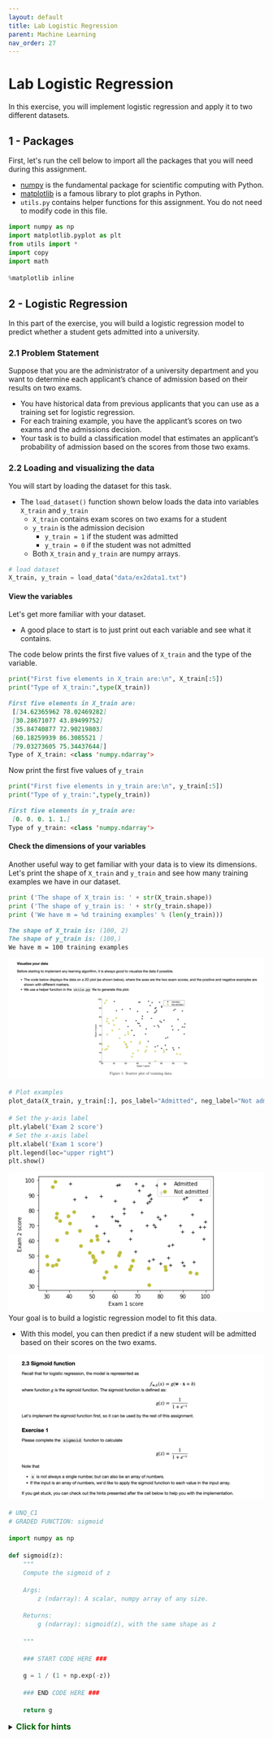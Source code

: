 ```yaml
---
layout: default
title: Lab Logistic Regression
parent: Machine Learning
nav_order: 27
---
```

# Lab Logistic Regression
In this exercise, you will implement logistic regression and apply it to two different datasets. 

<a name="1"></a>
## 1 - Packages

First, let's run the cell below to import all the packages that you will need during this assignment.
- [numpy](www.numpy.org) is the fundamental package for scientific computing with Python.
- [matplotlib](http://matplotlib.org) is a famous library to plot graphs in Python.
-  ``utils.py`` contains helper functions for this assignment. You do not need to modify code in this file.

```python
import numpy as np
import matplotlib.pyplot as plt
from utils import *
import copy
import math

%matplotlib inline
```
<a name="2"></a>
## 2 - Logistic Regression

In this part of the exercise, you will build a logistic regression model to predict whether a student gets admitted into a university.

<a name="2.1"></a>
### 2.1 Problem Statement

Suppose that you are the administrator of a university department and you want to determine each applicant’s chance of admission based on their results on two exams.
* You have historical data from previous applicants that you can use as a training set for logistic regression.
* For each training example, you have the applicant’s scores on two exams and the admissions decision.
* Your task is to build a classification model that estimates an applicant’s probability of admission based on the scores from those two exams.

<a name="2.2"></a>
### 2.2 Loading and visualizing the data

You will start by loading the dataset for this task.
- The `load_dataset()` function shown below loads the data into variables `X_train` and `y_train`
    - `X_train` contains exam scores on two exams for a student
    - `y_train` is the admission decision
        - `y_train = 1` if the student was admitted
        - `y_train = 0` if the student was not admitted
    - Both `X_train` and `y_train` are numpy arrays.


```python
# load dataset
X_train, y_train = load_data("data/ex2data1.txt")
```
#### View the variables
Let's get more familiar with your dataset.
- A good place to start is to just print out each variable and see what it contains.

The code below prints the first five values of `X_train` and the type of the variable.

```python
print("First five elements in X_train are:\n", X_train[:5])
print("Type of X_train:",type(X_train))
```
```markdown
First five elements in X_train are:
 [[34.62365962 78.02469282]
 [30.28671077 43.89499752]
 [35.84740877 72.90219803]
 [60.18259939 86.3085521 ]
 [79.03273605 75.34437644]]
Type of X_train: <class 'numpy.ndarray'>
```
Now print the first five values of `y_train`
```python
print("First five elements in y_train are:\n", y_train[:5])
print("Type of y_train:",type(y_train))
```
```markdown
First five elements in y_train are:
 [0. 0. 0. 1. 1.]
Type of y_train: <class 'numpy.ndarray'>
```
#### Check the dimensions of your variables

Another useful way to get familiar with your data is to view its dimensions. Let's print the shape of `X_train` and `y_train` and see how many training examples we have in our dataset.

```python
print ('The shape of X_train is: ' + str(X_train.shape))
print ('The shape of y_train is: ' + str(y_train.shape))
print ('We have m = %d training examples' % (len(y_train)))
```
```markdown
The shape of X_train is: (100, 2)
The shape of y_train is: (100,)
We have m = 100 training examples
```
![](../../assets/images/docs/aw1s5d43d.png)
```python
# Plot examples
plot_data(X_train, y_train[:], pos_label="Admitted", neg_label="Not admitted")

# Set the y-axis label
plt.ylabel('Exam 2 score') 
# Set the x-axis label
plt.xlabel('Exam 1 score') 
plt.legend(loc="upper right")
plt.show()
```
![](../../assets/images/docs/awsasa.png)
Your goal is to build a logistic regression model to fit this data.
- With this model, you can then predict if a new student will be admitted based on their scores on the two exams.

![](../../assets/images/docs/aw44d2d.png)

```python
# UNQ_C1
# GRADED FUNCTION: sigmoid

import numpy as np

def sigmoid(z):
    """
    Compute the sigmoid of z

    Args:
        z (ndarray): A scalar, numpy array of any size.

    Returns:
        g (ndarray): sigmoid(z), with the same shape as z
         
    """
          
    ### START CODE HERE ### 
    
    g = 1 / (1 + np.exp(-z))
    
    ### END CODE HERE ###  
    
    return g
```
<details>
  <summary><font size="3" color="darkgreen"><b>Click for hints</b></font></summary>

* `numpy` has a function called [`np.exp()`](https://numpy.org/doc/stable/reference/generated/numpy.exp.html), which offers a convinient way to calculate the exponential ( $e^{z}$) of all elements in the input array (`z`).

<details>
          <summary><font size="2" color="darkblue"><b> Click for more hints</b></font></summary>

- You can translate $e^{-z}$ into code as `np.exp(-z)`

- You can translate $1/e^{-z}$ into code as `1/np.exp(-z)`

  If you're still stuck, you can check the hints presented below to figure out how to calculate `g`

  <details>
        <summary><font size="2" color="darkblue"><b>Hint to calculate g</b></font></summary>
      <code>g = 1 / (1 + np.exp(-z))</code>
  </details>


</details>

When you are finished, try testing a few values by calling `sigmoid(x)` in the cell below.
- For large positive values of x, the sigmoid should be close to 1, while for large negative values, the sigmoid should be close to 0.
- Evaluating `sigmoid(0)` should give you exactly 0.5. 

```python
# Note: You can edit this value
value = 0

print (f"sigmoid({value}) = {sigmoid(value)}")
```
```markdown
sigmoid(0) = 0.5
```
**Expected Output**:
<table>
  <tr>
    <td> <b>sigmoid(0)<b></td>
    <td> 0.5 </td> 
  </tr>
</table>

- As mentioned before, your code should also work with vectors and matrices. For a matrix, your function should perform the sigmoid function on every element.

```python
print ("sigmoid([ -1, 0, 1, 2]) = " + str(sigmoid(np.array([-1, 0, 1, 2]))))

# UNIT TESTS
from public_tests import *
sigmoid_test(sigmoid)
```
```markdown
sigmoid([ -1, 0, 1, 2]) = [0.26894142 0.5        0.73105858 0.88079708]
All tests passed!
```
**Expected Output**:
<table>
  <tr>
    <td><b>sigmoid([-1, 0, 1, 2])<b></td> 
    <td>[0.26894142        0.5           0.73105858        0.88079708]</td> 
  </tr>    

</table>

![](../../assets/images/docs/awsadad23ffds.png)

```python
# UNQ_C2
# GRADED FUNCTION: compute_cost

import numpy as np

def compute_cost(X, y, w, b, *argv):
  """
  Computes the cost over all examples
  Args:
    X : (ndarray Shape (m,n)) data, m examples by n features
    y : (ndarray Shape (m,))  target value 
    w : (ndarray Shape (n,))  values of parameters of the model      
    b : (scalar)              value of bias parameter of the model
    *argv : unused, for compatibility with regularized version below
  Returns:
    total_cost : (scalar) cost 
  """

  m, n = X.shape

  ### START CODE HERE ###
  z = np.dot(X, w) + b
  y_pred = 1 / (1 + np.exp(-z))
  total_cost = -np.mean(y * np.log(y_pred) + (1 - y) * np.log(1 - y_pred))
  ### END CODE HERE ### 

  return total_cost

```
Run the cells below to check your implementation of the `compute_cost` function with two different initializations of the parameters $w$ and $b$

```python
m, n = X_train.shape

# Compute and display cost with w and b initialized to zeros
initial_w = np.zeros(n)
initial_b = 0.
cost = compute_cost(X_train, y_train, initial_w, initial_b)
print('Cost at initial w and b (zeros): {:.3f}'.format(cost))
```
![](../../assets/images/docs/awsdad3dsds.png)

```python
# Compute and display cost with non-zero w and b
test_w = np.array([0.2, 0.2])
test_b = -24.
cost = compute_cost(X_train, y_train, test_w, test_b)

print('Cost at test w and b (non-zeros): {:.3f}'.format(cost))


# UNIT TESTS
compute_cost_test(compute_cost)
```
```markdown
Cost at test w and b (non-zeros): 0.218
All tests passed!
```
![](../../assets/images/docs/awsdscsdsd3.png)
```python
# UNQ_C3
# GRADED FUNCTION: compute_gradient

import numpy as np

def compute_gradient(X, y, w, b, *argv): 
    """
    Computes the gradient for logistic regression 
 
    Args:
      X : (ndarray Shape (m,n)) data, m examples by n features
      y : (ndarray Shape (m,))  target value 
      w : (ndarray Shape (n,))  values of parameters of the model      
      b : (scalar)              value of bias parameter of the model
      *argv : unused, for compatibility with regularized version below
    Returns
      dj_dw : (ndarray Shape (n,)) The gradient of the cost w.r.t. the parameters w. 
      dj_db : (scalar)             The gradient of the cost w.r.t. the parameter b. 
    """
    m, n = X.shape
    dj_dw = np.zeros(w.shape)
    dj_db = 0.

    ### START CODE HERE ### 
    for i in range(m):
        z_wb = np.dot(X[i], w) + b
        f_wb = 1 / (1 + np.exp(-z_wb))
        
        dj_db_i = f_wb - y[i]
        dj_db += dj_db_i
        
        for j in range(n):
            dj_dw[j] += X[i][j] * (f_wb - y[i])
            
    dj_dw /= m
    dj_db /= m
    ### END CODE HERE ###

        
    return dj_db, dj_dw

```
Run the cells below to check your implementation of the `compute_gradient` function with two different initializations of the parameters $w$ and $b$

```python
# Compute and display gradient with w and b initialized to zeros
initial_w = np.zeros(n)
initial_b = 0.

dj_db, dj_dw = compute_gradient(X_train, y_train, initial_w, initial_b)
print(f'dj_db at initial w and b (zeros):{dj_db}' )
print(f'dj_dw at initial w and b (zeros):{dj_dw.tolist()}' )
```
**Expected Output**:
<table>
  <tr>
    <td> <b>dj_db at initial w and b (zeros)<b></td>
    <td> -0.1 </td> 
  </tr>
  <tr>
    <td> <b>dj_dw at initial w and b (zeros):<b></td>
    <td> [-12.00921658929115, -11.262842205513591] </td> 
  </tr>
</table>

```python
# Compute and display cost and gradient with non-zero w and b
test_w = np.array([ 0.2, -0.5])
test_b = -24
dj_db, dj_dw  = compute_gradient(X_train, y_train, test_w, test_b)

print('dj_db at test w and b:', dj_db)
print('dj_dw at test w and b:', dj_dw.tolist())

# UNIT TESTS    
compute_gradient_test(compute_gradient)
```
```markdown
dj_db at test w and b: -0.5999999999991071
dj_dw at test w and b: [-44.831353617873795, -44.37384124953978]
All tests passed!
```
![](../../assets/images/docs/qasasas2.png)

```python
def gradient_descent(X, y, w_in, b_in, cost_function, gradient_function, alpha, num_iters, lambda_): 
    """
    Performs batch gradient descent to learn theta. Updates theta by taking 
    num_iters gradient steps with learning rate alpha
    
    Args:
      X :    (ndarray Shape (m, n) data, m examples by n features
      y :    (ndarray Shape (m,))  target value 
      w_in : (ndarray Shape (n,))  Initial values of parameters of the model
      b_in : (scalar)              Initial value of parameter of the model
      cost_function :              function to compute cost
      gradient_function :          function to compute gradient
      alpha : (float)              Learning rate
      num_iters : (int)            number of iterations to run gradient descent
      lambda_ : (scalar, float)    regularization constant
      
    Returns:
      w : (ndarray Shape (n,)) Updated values of parameters of the model after
          running gradient descent
      b : (scalar)                Updated value of parameter of the model after
          running gradient descent
    """
    
    # number of training examples
    m = len(X)
    
    # An array to store cost J and w's at each iteration primarily for graphing later
    J_history = []
    w_history = []
    
    for i in range(num_iters):

        # Calculate the gradient and update the parameters
        dj_db, dj_dw = gradient_function(X, y, w_in, b_in, lambda_)   

        # Update Parameters using w, b, alpha and gradient
        w_in = w_in - alpha * dj_dw               
        b_in = b_in - alpha * dj_db              
       
        # Save cost J at each iteration
        if i<100000:      # prevent resource exhaustion 
            cost =  cost_function(X, y, w_in, b_in, lambda_)
            J_history.append(cost)

        # Print cost every at intervals 10 times or as many iterations if < 10
        if i% math.ceil(num_iters/10) == 0 or i == (num_iters-1):
            w_history.append(w_in)
            print(f"Iteration {i:4}: Cost {float(J_history[-1]):8.2f}   ")
        
    return w_in, b_in, J_history, w_history #return w and J,w history for graphing
```

Now let's run the gradient descent algorithm above to learn the parameters for our dataset.

**Note**
The code block below takes a couple of minutes to run, especially with a non-vectorized version. You can reduce the `iterations` to test your implementation and iterate faster. If you have time later, try running 100,000 iterations for better results.

```python
np.random.seed(1)
initial_w = 0.01 * (np.random.rand(2) - 0.5)
initial_b = -8

# Some gradient descent settings
iterations = 10000
alpha = 0.001

w,b, J_history,_ = gradient_descent(X_train ,y_train, initial_w, initial_b, 
                                   compute_cost, compute_gradient, alpha, iterations, 0)
```
```markdown
Iteration    0: Cost     0.96   
Iteration 1000: Cost     0.31   
Iteration 2000: Cost     0.30   
Iteration 3000: Cost     0.30   
Iteration 4000: Cost     0.30   
Iteration 5000: Cost     0.30   
Iteration 6000: Cost     0.30   
Iteration 7000: Cost     0.30   
Iteration 8000: Cost     0.30   
Iteration 9000: Cost     0.30   
Iteration 9999: Cost     0.30  
```
![](../../assets/images/docs/adadawqwqwx3.png)
```python
plot_decision_boundary(w, b, X_train, y_train)
# Set the y-axis label
plt.ylabel('Exam 2 score') 
# Set the x-axis label
plt.xlabel('Exam 1 score') 
plt.legend(loc="upper right")
plt.show()
```
![](../../assets/images/docs/asasswsa322.png)
![](../../assets/images/docs/aasasasw2212s.png)
```python
# UNQ_C4
# GRADED FUNCTION: predict

import numpy as np

def predict(X, w, b): 
    """
    Predict whether the label is 0 or 1 using learned logistic
    regression parameters w
    
    Args:
      X : (ndarray Shape (m,n)) data, m examples by n features
      w : (ndarray Shape (n,))  values of parameters of the model      
      b : (scalar)              value of bias parameter of the model

    Returns:
      p : (ndarray (m,)) The predictions for X using a threshold at 0.5
    """
    # number of training examples
    m, n = X.shape   
    p = np.zeros(m)
   
    ### START CODE HERE ### 
    # Loop over each example
    for i in range(m):   
        z_wb = np.dot(X[i], w) + b
        # Calculate the sigmoid of z_wb
        f_wb = 1 / (1 + np.exp(-z_wb))

        # Apply the threshold
        p[i] = 1 if f_wb > 0.5 else 0
        
    ### END CODE HERE ### 
    return p

```
Once you have completed the function `predict`, let's run the code below to report the training accuracy of your classifier by computing the percentage of examples it got correct.
```python
# Test your predict code
np.random.seed(1)
tmp_w = np.random.randn(2)
tmp_b = 0.3    
tmp_X = np.random.randn(4, 2) - 0.5

tmp_p = predict(tmp_X, tmp_w, tmp_b)
print(f'Output of predict: shape {tmp_p.shape}, value {tmp_p}')

# UNIT TESTS        
predict_test(predict)
```
```python
#Compute accuracy on our training set
p = predict(X_train, w,b)
print('Train Accuracy: %f'%(np.mean(p == y_train) * 100))
```
<a name="3"></a>
## 3 - Regularized Logistic Regression

In this part of the exercise, you will implement regularized logistic regression to predict whether microchips from a fabrication plant passes quality assurance (QA). During QA, each microchip goes through various tests to ensure it is functioning correctly.

<a name="3.1"></a>
### 3.1 Problem Statement

Suppose you are the product manager of the factory and you have the test results for some microchips on two different tests.
- From these two tests, you would like to determine whether the microchips should be accepted or rejected.
- To help you make the decision, you have a dataset of test results on past microchips, from which you can build a logistic regression model.

<a name="3.2"></a>
### 3.2 Loading and visualizing the data

Similar to previous parts of this exercise, let's start by loading the dataset for this task and visualizing it.

- The `load_dataset()` function shown below loads the data into variables `X_train` and `y_train`
  - `X_train` contains the test results for the microchips from two tests
  - `y_train` contains the results of the QA
    - `y_train = 1` if the microchip was accepted
    - `y_train = 0` if the microchip was rejected
  - Both `X_train` and `y_train` are numpy arrays.

```python
# load dataset
X_train, y_train = load_data("data/ex2data2.txt")
```
#### View the variables

The code below prints the first five values of `X_train` and `y_train` and the type of the variables.

```python
# print X_train
print("X_train:", X_train[:5])
print("Type of X_train:",type(X_train))

# print y_train
print("y_train:", y_train[:5])
print("Type of y_train:",type(y_train))
```
```markdown
X_train: [[ 0.051267  0.69956 ]
 [-0.092742  0.68494 ]
 [-0.21371   0.69225 ]
 [-0.375     0.50219 ]
 [-0.51325   0.46564 ]]
Type of X_train: <class 'numpy.ndarray'>
y_train: [1. 1. 1. 1. 1.]
Type of y_train: <class 'numpy.ndarray'>
```
Check the dimensions of your variables
Another useful way to get familiar with your data is to view its dimensions. Let's print the shape of X_train and y_train and see how many training examples we have in our dataset.

```python
print ('The shape of X_train is: ' + str(X_train.shape))
print ('The shape of y_train is: ' + str(y_train.shape))
print ('We have m = %d training examples' % (len(y_train)))
```
```markdown
The shape of X_train is: (118, 2)
The shape of y_train is: (118,)
We have m = 118 training examples
```
![](../../assets/images/docs/SASADAWW.png)
```python
# Plot examples
plot_data(X_train, y_train[:], pos_label="Accepted", neg_label="Rejected")

# Set the y-axis label
plt.ylabel('Microchip Test 2') 
# Set the x-axis label
plt.xlabel('Microchip Test 1') 
plt.legend(loc="upper right")
plt.show()
```
![](../../assets/images/docs/SASASAS2SAS2.png)
![](../../assets/images/docs/AWSASAWS.png)
```python
print("Original shape of data:", X_train.shape)

mapped_X =  map_feature(X_train[:, 0], X_train[:, 1])
print("Shape after feature mapping:", mapped_X.shape)
```
```markdown
Original shape of data: (118, 2)
Shape after feature mapping: (118, 27)
```
Let's also print the first elements of `X_train` and `mapped_X` to see the tranformation.
```python
print("X_train[0]:", X_train[0])
print("mapped X_train[0]:", mapped_X[0])
```
````markdown
X_train[0]: [0.051267 0.69956 ]
mapped X_train[0]: [5.12670000e-02 6.99560000e-01 2.62830529e-03 3.58643425e-02
 4.89384194e-01 1.34745327e-04 1.83865725e-03 2.50892595e-02
 3.42353606e-01 6.90798869e-06 9.42624411e-05 1.28625106e-03
 1.75514423e-02 2.39496889e-01 3.54151856e-07 4.83255257e-06
 6.59422333e-05 8.99809795e-04 1.22782870e-02 1.67542444e-01
 1.81563032e-08 2.47750473e-07 3.38066048e-06 4.61305487e-05
 6.29470940e-04 8.58939846e-03 1.17205992e-01]
````
![](../../assets/images/docs/AQAasasads3s.png)
![](../../assets/images/docs/qsasasas.png)

```python
# UNQ_C5
def compute_cost_reg(X, y, w, b, lambda_ = 1):
    """
    Computes the cost over all examples
    Args:
      X : (ndarray Shape (m,n)) data, m examples by n features
      y : (ndarray Shape (m,))  target value 
      w : (ndarray Shape (n,))  values of parameters of the model      
      b : (scalar)              value of bias parameter of the model
      lambda_ : (scalar, float) Controls amount of regularization
    Returns:
      total_cost : (scalar)     cost 
    """

    m, n = X.shape
    
    # Calls the compute_cost function that you implemented above
    cost_without_reg = compute_cost(X, y, w, b) 
    
    # You need to calculate this value
    reg_cost = (lambda_ / (2 * m)) * np.sum(w ** 2)
    
    ### START CODE HERE ###
    
        
    
    ### END CODE HERE ### 
    
    # Add the regularization cost to get the total cost
    total_cost = cost_without_reg + reg_cost

    return total_cost
```
```python
X_mapped = map_feature(X_train[:, 0], X_train[:, 1])
np.random.seed(1)
initial_w = np.random.rand(X_mapped.shape[1]) - 0.5
initial_b = 0.5
lambda_ = 0.5
cost = compute_cost_reg(X_mapped, y_train, initial_w, initial_b, lambda_)

print("Regularized cost :", cost)

# UNIT TEST    
compute_cost_reg_test(compute_cost_reg)
```
![](../../assets/images/docs/aswasasasw3.png)
```python
# UNQ_C6
def compute_gradient_reg(X, y, w, b, lambda_ = 1): 
    """
    Computes the gradient for logistic regression with regularization
 
    Args:
      X : (ndarray Shape (m,n)) data, m examples by n features
      y : (ndarray Shape (m,))  target value 
      w : (ndarray Shape (n,))  values of parameters of the model      
      b : (scalar)              value of bias parameter of the model
      lambda_ : (scalar,float)  regularization constant
    Returns
      dj_db : (scalar)             The gradient of the cost w.r.t. the parameter b. 
      dj_dw : (ndarray Shape (n,)) The gradient of the cost w.r.t. the parameters w. 

    """
    m, n = X.shape
    
    dj_db, dj_dw = compute_gradient(X, y, w, b)

    ### START CODE HERE ###     
    dj_dw = dj_dw + (lambda_ / m) * w
    ### END CODE HERE ###         
        
    return dj_db, dj_dw
```
Run the cell below to check your implementation of the `compute_gradient_reg` function.

```python
X_mapped = map_feature(X_train[:, 0], X_train[:, 1])
np.random.seed(1) 
initial_w  = np.random.rand(X_mapped.shape[1]) - 0.5 
initial_b = 0.5
 
lambda_ = 0.5
dj_db, dj_dw = compute_gradient_reg(X_mapped, y_train, initial_w, initial_b, lambda_)

print(f"dj_db: {dj_db}", )
print(f"First few elements of regularized dj_dw:\n {dj_dw[:4].tolist()}", )

# UNIT TESTS    
compute_gradient_reg_test(compute_gradient_reg)
```

<a name="3.6"></a>
### 3.6 Learning parameters using gradient descent

Similar to the previous parts, you will use your gradient descent function implemented above to learn the optimal parameters $w$,$b$.
- If you have completed the cost and gradient for regularized logistic regression correctly, you should be able to step through the next cell to learn the parameters $w$.
- After training our parameters, we will use it to plot the decision boundary.

**Note**

The code block below takes quite a while to run, especially with a non-vectorized version. You can reduce the `iterations` to test your implementation and iterate faster. If you have time later, run for 100,000 iterations to see better results.

````python
# Initialize fitting parameters
np.random.seed(1)
initial_w = np.random.rand(X_mapped.shape[1])-0.5
initial_b = 1.

# Set regularization parameter lambda_ (you can try varying this)
lambda_ = 0.01    

# Some gradient descent settings
iterations = 10000
alpha = 0.01

w,b, J_history,_ = gradient_descent(X_mapped, y_train, initial_w, initial_b, 
                                    compute_cost_reg, compute_gradient_reg, 
                                    alpha, iterations, lambda_)
````

![](../../assets/images/docs/awqwasaw2.png)
```python
plot_decision_boundary(w, b, X_mapped, y_train)
# Set the y-axis label
plt.ylabel('Microchip Test 2') 
# Set the x-axis label
plt.xlabel('Microchip Test 1') 
plt.legend(loc="upper right")
plt.show()
```
<a name="3.8"></a>
### 3.8 Evaluating regularized logistic regression model

You will use the `predict` function that you implemented above to calculate the accuracy of the regularized logistic regression model on the training set

```python
#Compute accuracy on the training set
p = predict(X_mapped, w, b)

print('Train Accuracy: %f'%(np.mean(p == y_train) * 100))
```














